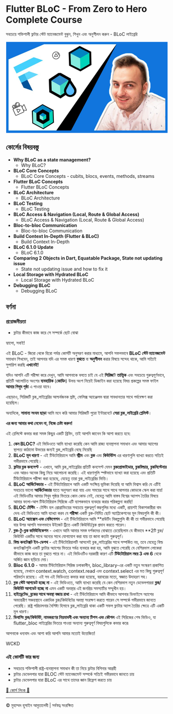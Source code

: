 <!-- ©©©©©©©©©©©©©©©©©©©©©©©© All Rights Are Reserved By Muhammad Husain Abootalebi ©©©©©©©©©©©©©©©©©©©©©©©©©©©©©©©©©© -->

# Flutter BLoC - From Zero to Hero Complete Course

সবচেয়ে শক্তিশালী ফ্লটার স্টেট ম্যানেজমেন্ট বুঝুন, শিখুন এবং অনুশীলন করুন - BLoC লাইব্রেরি

![Flutter BLoC - From Zero to Hero Complete Course](../../assets/Courses/Course%20Covers/3%20-%202%20-%20Flutter%20BLoC%20-%20From%20Zero%20to%20Hero%20Complete%20Course.webp)

## কোর্সের বিষয়বস্তু

* **Why BLoC as a state management?**
  * Why BLoC?
* **BLoC Core Concepts**
  * BLoC Core Concepts - cubits, blocs, events, methods, streams
* **Flutter BLoC Concepts**
  * Flutter BLoC Concepts
* **BLoC Architecture**
  * BLoC Architecture
* **BLoC Testing**
  * BLoC Testing
* **BLoC Access & Navigation (Local, Route & Global Access)**
  * BLoC Access & Navigation (Local, Route & Global Access)
* **Bloc-to-bloc Communication**
  * Bloc-to-bloc Communication
* **Build Context In-Depth (Flutter & BLoC)**
  * Build Context In-Depth
* **BLoC 6.1.0 Update**
  * BLoC 6.1.0
* **Comparing 2 Objects in Dart, Equatable Package, State not updating issue**
  * State not updating issue and how to fix it
* **Local Storage with Hydrated BLoC**
  * Local Storage with Hydrated BLoC
* **Debugging BLoC**
  * Debugging BLoC

## বর্ণনা

### প্রয়োজনীয়তা

* ফ্লটার কীভাবে কাজ করে সে সম্পর্কে ছোট বোঝা

হ্যালো, সবাই!

এই BLoC - জিরো থেকে হিরো পর্যন্ত কোর্সটি অনুসরণ করার মাধ্যমে, আপনি সফলভাবে **BLoC স্টেট ম্যানেজমেন্ট** সমাধান শিখবেন, তাই আপনার যদি এর সমস্ত ধারণা **বুঝতে** বা **অনুশীলন** করার বিষয়ে সন্দেহ থাকে, আমি সত্যিই সুপারিশ করছি **এখানেই!**

যদিও আপনি এটি পরীক্ষা করে দেখুন, আমি আপনাকে বলতে চাই যে এই **সিরিজ**টি **তাত্ত্বিক** এবং সবচেয়ে গুরুত্বপূর্ণভাবে, প্রতিটি আলোচিত অংশের **ব্যবহারিক** (**কোডিং**) উভয় অংশ নিয়েই ডিজাইন করা হয়েছে বিষয় প্রকল্পের সমস্ত ফাইল **আমার গিথুব পৃষ্ঠা** এ পাওয়া যাবে।

এছাড়াও, সিরিজটি ব্লক_লাইব্রেরির আশ্চর্যজনক স্রষ্টা, ফেলিক্স অ্যাঞ্জেলভ দ্বারা সাবধানতার সাথে পর্যবেক্ষণ করা হয়েছিল।

অন্যদিকে, **সামান্য সংযম ছাড়া** আমি মনে করি আমার সিরিজটি পুরো ইন্টারনেটে **সেরা ব্লক_লাইব্রেরি প্লেলিস্ট**।

**এর জন্য আমার কথা নেবেন না, নিজে চেষ্টা করুন!**

এই প্লেলিস্টে কভার করা সমস্ত কিছুর একটি ব্রিফিং, তাই আপনি জানেন কি আশা করতে হবে:

1. **কেন BLOC?** এই ভিডিওতে আমি ব্যাখ্যা করেছি কেন আমি রাজ্য ব্যবস্থাপনা সমাধান এবং আমার অ্যাপের স্থাপত্য কাঠামো উভয়ের জন্যই ব্লক_লাইব্রেরি বেছে নিয়েছি
2. **BLoC মূল ধারণা** - এই টিউটোরিয়ালে আমি **স্ট্রীম** এবং **ব্লক** এবং **কিউবিটস** এর ধারণাগুলি ব্যাখ্যা করতে সত্যিই গভীরভাবে পেয়েছি।
3. **ফ্লটার ব্লক কনসেপ্ট** - এখানে, আমি ব্লক_লাইব্রেরির প্রতিটি কনসেপ্ট যেমন **ব্লকপ্রোভাইডার, ব্লকবিল্ডার, ব্লকলিস্টেনার** এবং আরও অনেক কিছু নিয়ে আলোচনা করেছি। এই ধারণাগুলি স্পষ্টভাবে ব্যাখ্যা করা হয়েছে এবং প্রতিটি টিউটোরিয়ালে পরীক্ষা করা হয়েছে, যেহেতু তারা ব্লক_লাইব্রেরির ভিত্তি।
4. **BLoC আর্কিটেকচার -** এই টিউটোরিয়ালে আমি একটি সংক্ষিপ্ত ভূমিকা দিয়েছি যা আমি বিশ্বাস করি যে এটিই সবচেয়ে ভালো **আর্কিটেকচার** যাতে অনুসরণ করা যায় এবং সময়ের সাথে সাথে আপনার কোডকে স্কেল করা যায়! এই ভিডিওটির আমার গিথুব পৃষ্ঠার ভিতরে কোন কোড নেই, যেহেতু আমি বাস্তব বিশ্বের অ্যাপস তৈরির বিষয়ে আমার ফলো-আপ টিউটোরিয়াল সিরিজে এটি ব্যাপকভাবে ব্যবহার করার পরিকল্পনা করছি!
5. **BLOC টেস্টিং** - টেস্টিং হল প্রোগ্রামিংয়ের সবচেয়ে গুরুত্বপূর্ণ স্তম্ভগুলির মধ্যে একটি, প্রায়শই বিকাশকারীরা বাদ দেন৷ এই ভিডিওতে আমি ব্যাখ্যা করব যে **পরীক্ষা** একটি ব্লক-নির্মিত ছোট অ্যাপ্লিকেশনের মূল বিষয়গুলি কী কী।
6. **BLoC অ্যাক্সেস এবং নেভিগেশন** - এই টিউটোরিয়ালে আমি **রাউটিং বিকল্পগুলি কী কী তা গভীরভাবে পেয়েছি যার উপর আপনি সফলভাবে উইজেট ট্রিতে একটি কিউবিট/ব্লক প্রদান করতে পারেন।
7. **ব্লক-টু-ব্লক কমিউনিকেশন** - এখানে আমি আমার সমস্ত দর্শকদের বোঝাতে চেয়েছিলাম যে কীভাবে **2টি ব্লক/কিউবিট একটির সাথে অন্যের সাথে যোগাযোগ করা যায় তা জানা কতটা গুরুত্বপূর্ণ।
8. **বিল্ড কনটেক্সট ইন-ডেপথ** - এই টিউটোরিয়ালটি আসলেই ব্লক_লাইব্রেরির সাথে সম্পর্কিত নয়, তবে যেহেতু বিল্ড কনটেক্সটগুলি একটি ফ্লাটার অ্যাপের ভিতরে সর্বত্র ব্যবহার করা হয়, আমি বুঝতে পেরেছি যে বেশিরভাগ লোকেরা কীভাবে কাজ করে তা বুঝতে পারে না। এই ভিডিওটিও দরকারী কারণ এটি **টিউটোরিয়াল নম্বর 3 এবং 6** থেকে অর্জিত জ্ঞান ছড়িয়ে দেয়।
9. **Bloc 6.1.0** - আমার টিউটোরিয়াল সিরিজ চলাকালীন, bloc_library-এর একটি নতুন সংস্করণ প্রকাশিত হয়েছে, যেখানে context.watch, context.read এবং context.select এর মত কিছু গুরুত্বপূর্ণ পরিবর্তন রয়েছে। এই সব এই ভিডিওতে কভার করা হয়েছে, বরাবরের মতো, স্বজ্ঞাত উদাহরণ সহ।
10. **ব্লক স্টেট আপডেট হচ্ছে না** - এই ভিডিওতে, আমি ব্যাখ্যা করেছি যে কেন বেশিরভাগ নতুন ডেভেলপাররা **ব্লক/কিউবিট আপডেট হচ্ছে না** এমন একটি অবস্থার এই জনপ্রিয় সমস্যাটির সম্মুখীন হয়।
11. **হাইড্রেটেড_ব্লকের সাথে অবস্থা বজায় রাখা** - এই টিউটোরিয়ালে আমি কীভাবে আপনার ডিভাইসে অ্যাপের অভ্যন্তরীণ সঞ্চয়স্থানে একাধিক ব্লক/কিউবিটের অবস্থা সংরক্ষণ করতে পারেন সে সম্পর্কে গভীরভাবে জানতে পেরেছি। রাষ্ট্র পরিচালনার বৈশিষ্ট্য হিসাবে ব্লক_লাইব্রেরি থাকা একটি সফল ফ্লাটার অ্যাপ তৈরির ক্ষেত্রে এটি একটি মূল ধারণা।
12. **ডিবাগিং ব্লক/কিউবিট, নামকরণের নিয়মাবলী এবং অন্যান্য টিপস এবং কৌশল** এই সিরিজের শেষ ভিডিও, যা flutter_bloc লাইব্রেরির ভিতরে পাওয়া অন্যান্য গুরুত্বপূর্ণ বিষয়গুলিকে কভার করে৷

আপনাকে ধন্যবাদ এবং আশা করি আপনি আমার মতোই উত্তেজিত!

WCKD

### এই কোর্সটি কার জন্য

* সবচেয়ে শক্তিশালী রাষ্ট্র-ব্যবস্থাপনা সমাধান কী তা নিয়ে ফ্লটার বিগিনার আগ্রহী
* ফ্লটার ডেভেলপার যারা BLOC স্টেট ম্যানেজমেন্ট সম্পর্কে সত্যিই গভীরভাবে জানতে চায়
* ফ্লটার ডেভেলপার যারা BLoC এর সাথে তাদের জ্ঞান রিফ্রেশ করতে চায়

[🔗 কোর্স লিংক 🔗](https://www.udemy.com/course/bloc-from-zero-to-hero/?couponCode=LETSLEARNNOW)

---

© মুহাম্মদ হুসাইন আবুতালেবী | সর্বস্বত্ব সংরক্ষিত

<!-- ©©©©©©©©©©©©©©©©©©©©©©©© All Rights Are Reserved By Muhammad Husain Abootalebi ©©©©©©©©©©©©©©©©©©©©©©©©©©©©©©©©©© -->
